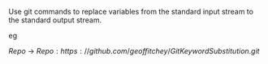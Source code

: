 

Use git commands to replace variables from the standard input stream to the standard output stream.

eg

$Repo$ -> $Repo: https://github.com/geoffitchey/GitKeywordSubstitution.git$

